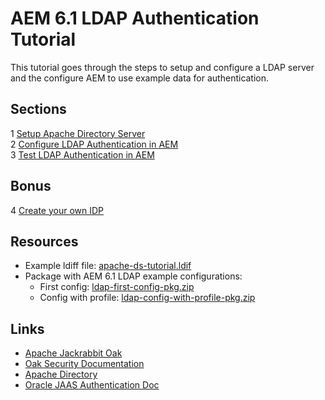 AEM 6.1 LDAP Authentication Tutorial
===========================================

This tutorial goes through the steps to setup and configure a LDAP server and the configure AEM to use example data for authentication.

Sections
--------

1 [Setup Apache Directory Server](tutorial-01-install-ldap.md)  
2 [Configure LDAP Authentication in AEM](tutorial-02-configure-aem.md)  
3 [Test LDAP Authentication in AEM](tutorial-03-test.md)

Bonus
-----

4 [Create your own IDP](tutorial-04-example-idp.md)

Resources
---------
* Example ldiff file: [apache-ds-tutorial.ldif](apache-ds-tutorial.ldif)
* Package with AEM 6.1 LDAP example configurations: 
    * First config: [ldap-first-config-pkg.zip](ldap-first-config-pkg.zip)
    * Config with profile: [ldap-config-with-profile-pkg.zip](ldap-config-with-profile-pkg.zip)

Links
-----
* [Apache Jackrabbit Oak](http://jackrabbit.apache.org/oak)
* [Oak Security Documentation](http://jackrabbit.apache.org/oak/docs/security/overview.html)
* [Apache Directory](http://directory.apache.org/apacheds)
* [Oracle JAAS Authentication Doc](http://docs.oracle.com/javase/8/docs/technotes/guides/security/jgss/tutorials/AcnOnly.html)
